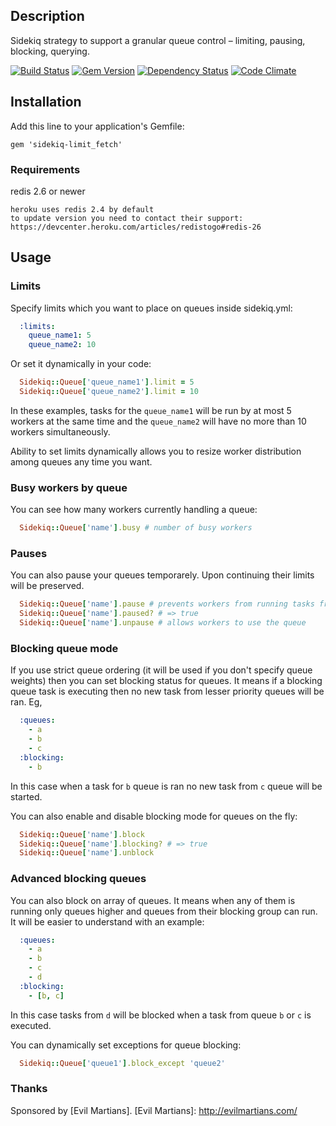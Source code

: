 ## Description

Sidekiq strategy to support a granular queue control –
limiting, pausing, blocking, querying.

[![Build Status](https://secure.travis-ci.org/brainopia/sidekiq-limit_fetch.png)](http://travis-ci.org/brainopia/sidekiq-limit_fetch)
[![Gem Version](https://badge.fury.io/rb/sidekiq-limit_fetch.png)](http://badge.fury.io/rb/sidekiq-limit_fetch)
[![Dependency Status](https://gemnasium.com/brainopia/sidekiq-limit_fetch.png)](https://gemnasium.com/brainopia/sidekiq-limit_fetch)
[![Code Climate](https://codeclimate.com/github/brainopia/sidekiq-limit_fetch.png)](https://codeclimate.com/github/brainopia/sidekiq-limit_fetch)

## Installation

Add this line to your application's Gemfile:

    gem 'sidekiq-limit_fetch'

### Requirements

redis 2.6 or newer

```
heroku uses redis 2.4 by default
to update version you need to contact their support:
https://devcenter.heroku.com/articles/redistogo#redis-26
```

## Usage

### Limits

Specify limits which you want to place on queues inside sidekiq.yml:

```yaml
  :limits:
    queue_name1: 5
    queue_name2: 10
```

Or set it dynamically in your code:
```ruby
  Sidekiq::Queue['queue_name1'].limit = 5
  Sidekiq::Queue['queue_name2'].limit = 10
```

In these examples, tasks for the ```queue_name1``` will be run by at most 5
workers at the same time and the ```queue_name2``` will have no more than 10
workers simultaneously.

Ability to set limits dynamically allows you to resize worker
distribution among queues any time you want.

### Busy workers by queue

You can see how many workers currently handling a queue:

```ruby
  Sidekiq::Queue['name'].busy # number of busy workers
```

### Pauses

You can also pause your queues temporarely. Upon continuing their limits
will be preserved.

```ruby
  Sidekiq::Queue['name'].pause # prevents workers from running tasks from this queue
  Sidekiq::Queue['name'].paused? # => true
  Sidekiq::Queue['name'].unpause # allows workers to use the queue
```

### Blocking queue mode

If you use strict queue ordering (it will be used if you don't specify queue weights)
then you can set blocking status for queues. It means if a blocking
queue task is executing then no new task from lesser priority queues will
be ran. Eg,

```yaml
  :queues:
    - a
    - b
    - c
  :blocking:
    - b
```

In this case when a task for `b` queue is ran no new task from `c` queue
will be started.

You can also enable and disable blocking mode for queues on the fly:

```ruby
  Sidekiq::Queue['name'].block
  Sidekiq::Queue['name'].blocking? # => true
  Sidekiq::Queue['name'].unblock
```

### Advanced blocking queues

You can also block on array of queues. It means when any of them is
running only queues higher and queues from their blocking group can
run. It will be easier to understand with an example:

```yaml
  :queues:
    - a
    - b
    - c
    - d
  :blocking:
    - [b, c]
```

In this case tasks from `d` will be blocked when a task from queue `b` or `c` is executed.

You can dynamically set exceptions for queue blocking:

```ruby
  Sidekiq::Queue['queue1'].block_except 'queue2'
```

### Thanks

Sponsored by [Evil Martians].
[Evil Martians]: http://evilmartians.com/
